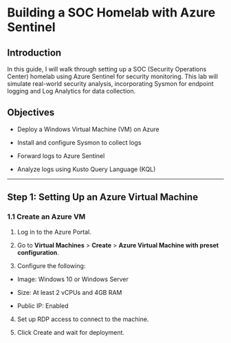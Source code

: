 # Building a SOC Homelab with Azure Sentinel

## Introduction

In this guide, I will walk through setting up a SOC (Security Operations Center) homelab using Azure Sentinel for security monitoring. This lab will simulate real-world security analysis, incorporating Sysmon for endpoint logging and Log Analytics for data collection.

## Objectives

*  Deploy a Windows Virtual Machine (VM) on Azure

*  Install and configure Sysmon to collect logs

*  Forward logs to Azure Sentinel

*  Analyze logs using Kusto Query Language (KQL)

---------------------------------------------------------------------

## Step 1: Setting Up an Azure Virtual Machine

### 1.1 Create an Azure VM

1. Log in to the Azure Portal.

2. Go to **Virtual Machines** > **Create** > **Azure Virtual Machine with preset configuration**.

3. Configure the following:

*  Image: Windows 10 or Windows Server

*  Size: At least 2 vCPUs and 4GB RAM

*  Public IP: Enabled

4. Set up RDP access to connect to the machine.

5. Click Create and wait for deployment.
